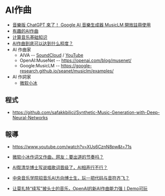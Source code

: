 # AI作曲

* [音樂版 ChatGPT 來了！ Google AI 音樂生成器 MusicLM 開放註冊使用 ](https://www.inside.com.tw/article/31592-google-text-to-music-ai-MusicLM-public)
* [有趣的AI作曲](https://zhuanlan.zhihu.com/p/40811268)
* [计算音乐基础知识](https://zhuanlan.zhihu.com/p/61287265)
* [AI作曲到底可以达到什么程度？](https://zhuanlan.zhihu.com/p/30723955)
* AI 作曲家
    * AIVA -- [SoundCloud](https://soundcloud.com/user-95265362/sets/genesis) / [YouTube](https://www.youtube.com/playlist?list=PLv7BOfa4CxsHAMHQj0ScPXSbgBlLglRPo)
    * OpenAI:MuseNet -- https://openai.com/blog/musenet/
    * Google:MusicLM -- https://google-research.github.io/seanet/musiclm/examples/
* AI 作詞家
    * [微软小冰](https://zh.wikipedia.org/wiki/%E5%B0%8F%E5%86%B0)

## 程式

* https://github.com/safakkbilici/Synthetic-Music-Generation-with-Deep-Neural-Networks

## 報導

* https://www.youtube.com/watch?v=XUs6CznN8pw&t=71s

* [微软小冰作词又作曲，网友：要出道的节奏吗？](https://mp.weixin.qq.com/s?__biz=Mzg4NDQwNTI0OQ==&mid=2247523582&idx=2&sn=fe1d7dee0fc3ca632b1147db3ecaab1e&source=41#wechat_redirect)
* [AI帮清华博士写说唱歌词晋级了，AI相声行不行？](https://mp.weixin.qq.com/s?__biz=Mzg4NDQwNTI0OQ==&mid=2247523525&idx=1&sn=ff349b9d34b8689f8a119e0b8ca23b48&source=41#wechat_redirect)
* [中央音乐学院招音乐AI方向博士生，玩一把代码与音符齐飞？](https://mp.weixin.qq.com/s?__biz=Mzg4NDQwNTI0OQ==&mid=2247523321&idx=1&sn=7e6ecacaf77d21c61bb52ecb78296246&source=41#wechat_redirect)
* [让莫扎特“续写”披头士的音乐，OpenAI的新AI作曲能力强丨Demo可玩](https://mp.weixin.qq.com/s?__biz=MzIzNjc1NzUzMw==&mid=2247519817&idx=4&sn=b6ac4026f88a7380cb04559b04a26229&scene=21#wechat_redirect)



